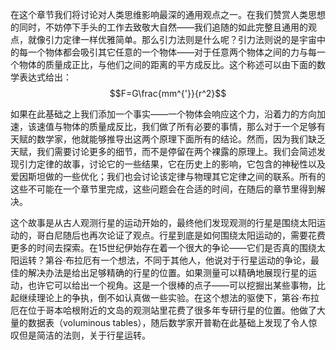 在这个章节我们将讨论对人类思维影响最深的通用观点之一。在我们赞赏人类思想的同时，不妨停下手头的工作去致敬大自然——我们追随的如此完整且通用的观点，就像引力定律一样优雅简单。那么引力法则是什么呢？引力法则说的是宇宙中的每一个物体都会吸引其它任意的一个物体——对于任意两个物体之间的力与每一个物体的质量成正比，与他们之间的距离的平方成反比。这个称述可以由下面的数学表达式给出：
$$F=G\frac{mm^{'}}{r^2}$$

如果在此基础之上我们添加一个事实——一个物体会响应这个力，沿着力的方向加速，该速值与物体的质量成反比，我们做了所有必要的事情，那么对于一个足够有天赋的数学家，他就能够推导出这两个原理下面所有的结论。然而，因为我们缺乏天赋，我们需要讨论更多的细节，而不是停留在两个裸露的原理上。我们会简述发现引力定律的故事，讨论它的一些结果，它在历史上的影响，它包含的神秘性以及爱因斯坦做的一些优化；我们也会讨论该定律与物理其它定律之间的联系。所有的这些不可能在一个章节里完成，这些问题会在合适的时间，在随后的章节里得到解决。

这个故事是从古人观测行星的运动开始的，最终他们发现观测的行星是围绕太阳运动的，哥白尼随后也再次论证了观点。行星到底是如何围绕太阳运动的，需要花费更多的时间去探索。在15世纪伊始存在着一个很大的争论——它们是否真的围绕太阳运转？第谷·布拉厄有一个想法，不同于其他人，他说对于行星运动的争论，最佳的解决办法是给出足够精确的行星的位置。如果测量可以精确地展现行星的运动，也许它可以给出一个视角。这是一个很棒的点子——可以挖掘出某些事物，比起继续理论上的争执，倒不如认真做一些实验。在这个想法的驱使下，第谷·布拉厄在位于哥本哈根附近的文岛的观测站里花费了很多年专研行星的位置。他做了大量的数据表（voluminous tables），随后数学家开普勒在此基础上发现了令人惊叹但是简洁的法则，关于行星运转。
